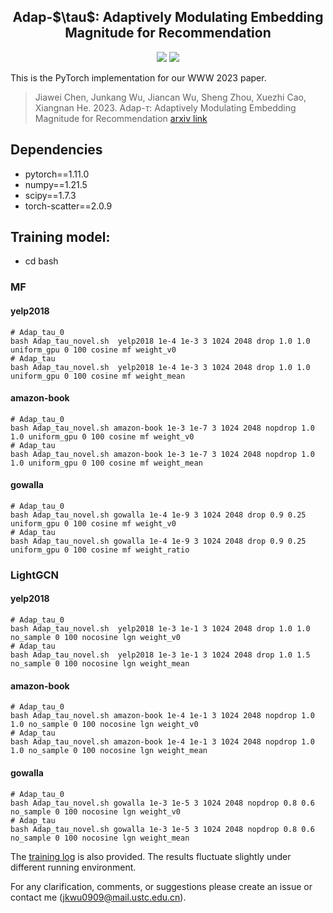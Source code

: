 <h2 align="center">
Adap-$\tau$: Adaptively Modulating Embedding Magnitude for Recommendation
</h2>

<div align="center">

[![](https://img.shields.io/badge/paper-pink?style=plastic&logo=GitBook)](https://arxiv.org/pdf/2302.04775.pdf)
[![](https://img.shields.io/badge/-github-green?style=plastic&logo=github)](https://github.com/junkangwu/Adap_tau) 
<!-- [![](https://img.shields.io/badge/-youtube-red?style=plastic&logo=airplayvideo)](https://www.youtube.com/watch?v=9d0eXaO_kOw) 
[![](https://img.shields.io/badge/-slides-grey?style=plastic&logo=adobe)](https://cs.stanford.edu/~shirwu/slides/dir-iclr22.pdf)  -->
</div>

This is the PyTorch implementation for our WWW 2023 paper. 
> Jiawei Chen, Junkang Wu, Jiancan Wu, Sheng Zhou, Xuezhi Cao, Xiangnan He. 2023. Adap-$\tau$: Adaptively Modulating Embedding Magnitude for Recommendation [arxiv link](https://arxiv.org/pdf/2302.04775.pdf)

## Dependencies
- pytorch==1.11.0
- numpy==1.21.5
- scipy==1.7.3
- torch-scatter==2.0.9

## Training model:
- cd bash
### MF
#### yelp2018
```
# Adap_tau_0
bash Adap_tau_novel.sh  yelp2018 1e-4 1e-3 3 1024 2048 drop 1.0 1.0 uniform_gpu 0 100 cosine mf weight_v0
# Adap_tau
bash Adap_tau_novel.sh  yelp2018 1e-4 1e-3 3 1024 2048 drop 1.0 1.0 uniform_gpu 0 100 cosine mf weight_mean
```
#### amazon-book
```
# Adap_tau_0
bash Adap_tau_novel.sh amazon-book 1e-3 1e-7 3 1024 2048 nopdrop 1.0 1.0 uniform_gpu 0 100 cosine mf weight_v0
# Adap_tau
bash Adap_tau_novel.sh amazon-book 1e-3 1e-7 3 1024 2048 nopdrop 1.0 1.0 uniform_gpu 0 100 cosine mf weight_mean
```
#### gowalla
```
# Adap_tau_0
bash Adap_tau_novel.sh gowalla 1e-4 1e-9 3 1024 2048 drop 0.9 0.25 uniform_gpu 0 100 cosine mf weight_v0
# Adap_tau
bash Adap_tau_novel.sh gowalla 1e-4 1e-9 3 1024 2048 drop 0.9 0.25 uniform_gpu 0 100 cosine mf weight_ratio
```

### LightGCN
#### yelp2018
```
# Adap_tau_0
bash Adap_tau_novel.sh  yelp2018 1e-3 1e-1 3 1024 2048 drop 1.0 1.0 no_sample 0 100 nocosine lgn weight_v0
# Adap_tau
bash Adap_tau_novel.sh  yelp2018 1e-3 1e-1 3 1024 2048 drop 1.0 1.5 no_sample 0 100 nocosine lgn weight_mean
```
#### amazon-book
```
# Adap_tau_0
bash Adap_tau_novel.sh amazon-book 1e-4 1e-1 3 1024 2048 nopdrop 1.0 1.0 no_sample 0 100 nocosine lgn weight_v0
# Adap_tau
bash Adap_tau_novel.sh amazon-book 1e-4 1e-1 3 1024 2048 nopdrop 1.0 1.0 no_sample 0 100 nocosine lgn weight_mean
```

#### gowalla
```
# Adap_tau_0
bash Adap_tau_novel.sh gowalla 1e-3 1e-5 3 1024 2048 nopdrop 0.8 0.6 no_sample 0 100 nocosine lgn weight_v0
# Adap_tau
bash Adap_tau_novel.sh gowalla 1e-3 1e-5 3 1024 2048 nopdrop 0.8 0.6 no_sample 0 100 nocosine lgn weight_mean
```

The [training log](https://github.com/junkangwu/Adap_tau/tree/master/outputs) is also provided. The results fluctuate slightly under different running environment.

For any clarification, comments, or suggestions please create an issue or contact me (jkwu0909@mail.ustc.edu.cn).